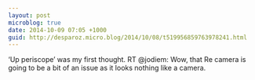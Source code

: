 ```yaml
---
layout: post
microblog: true
date: 2014-10-09 07:05 +1000
guid: http://desparoz.micro.blog/2014/10/08/t519956859763978241.html
---
```

‘Up periscope’ was my first thought. RT @jodiem: Wow, that Re camera is going to be a bit of an issue as it looks nothing like a camera.
